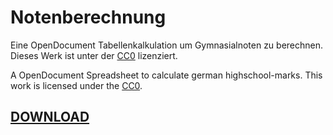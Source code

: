 # Notenberechnung

Eine OpenDocument Tabellenkalkulation um Gymnasialnoten zu berechnen. 
Dieses Werk ist unter der [CC0](https://creativecommons.org/publicdomain/zero/1.0/) lizenziert.

A OpenDocument Spreadsheet to calculate german highschool-marks.
This work is licensed under the [CC0](https://creativecommons.org/publicdomain/zero/1.0/).

## [DOWNLOAD](https://github.com/SystemOverlord/Notenberechnung/releases/tag/v1.0)
